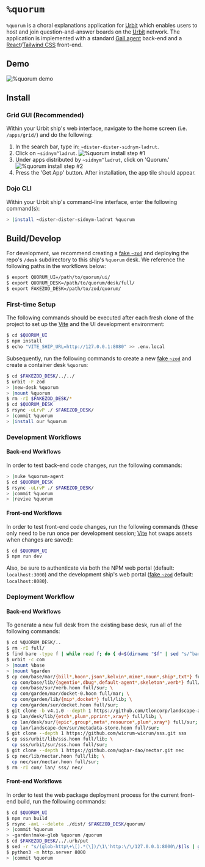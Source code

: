 # `%quorum` #

`%quorum` is a choral explanations application for [Urbit] which enables
users to host and join question-and-answer boards on the [Urbit] network. The
application is implemented with a standard [Gall agent][urbit-agent] back-end
and a [React]/[Tailwind CSS] front-end.

## Demo ##

![%quorum demo](https://raw.githubusercontent.com/j3-productions/quorum/next/version/meta/demo/quorum-v1.X.gif)

## Install ##

### Grid GUI (Recommended) ###

Within your Urbit ship's web interface, navigate to the home screen
(i.e. `/apps/grid/`) and do the following:

1. In the search bar, type in: `~dister-dister-sidnym-ladrut`.
1. Click on `~sidnym^ladrut`.
   ![%quorum install step #1](https://raw.githubusercontent.com/j3-productions/quorum/next/version/meta/demo/install-1.png)
1. Under apps distributed by `~sidnym^ladrut`, click on 'Quorum.'
   ![%quorum install step #2](https://raw.githubusercontent.com/j3-productions/quorum/next/version/meta/demo/install-2.png)
1. Press the 'Get App' button. After installation, the app tile should appear.

### Dojo CLI ###

Within your Urbit ship's command-line interface, enter the following command(s):

```bash
> |install ~dister-dister-sidnym-ladrut %quorum
```

## Build/Develop ##

For development, we recommend creating a [fake `~zod`][fakezod] and deploying
the repo's `/desk` subdirectory to this ship's `%quorum` desk. We reference the
following paths in the workflows below:

```bash
$ export QUORUM_UI=/path/to/quorum/ui/
$ export QUORUM_DESK=/path/to/quorum/desk/full/
$ export FAKEZOD_DESK=/path/to/zod/quorum/
```

### First-time Setup ###

The following commands should be executed after each fresh clone of the project
to set up the [Vite] and the UI development environment:

```bash
$ cd $QUORUM_UI
$ npm install
$ echo "VITE_SHIP_URL=http://127.0.0.1:8080" >> .env.local
```

Subsequently, run the following commands to create a new [fake `~zod`][fakezod]
and create a container desk `%quorum`:

```bash
$ cd $FAKEZOD_DESK/../../
$ urbit -F zod
> |new-desk %quorum
> |mount %quorum
$ rm -rI $FAKEZOD_DESK/*
$ cd $QUORUM_DESK
$ rsync -uLrvP ./ $FAKEZOD_DESK/
> |commit %quorum
> |install our %quorum
```

### Development Workflows ###

#### Back-end Workflows ####

In order to test back-end code changes, run the following commands:

```bash
> |nuke %quorum-agent
$ cd $QUORUM_DESK
$ rsync -uLrvP ./ $FAKEZOD_DESK/
> |commit %quorum
> |revive %quorum
```

#### Front-end Workflows ####

In order to test front-end code changes, run the following commands
(these only need to be run once per development session; [Vite] hot swaps
assets when changes are saved):

```bash
$ cd $QUORUM_UI
$ npm run dev
```

Also, be sure to authenticate via both the NPM web portal (default:
`localhost:3000`) and the development ship's web portal ([fake `~zod`][fakezod]
default: `localhost:8080`).

### Deployment Workflow ###

#### Back-end Workflows ####

To generate a new full desk from the existing base desk, run all
of the following commands:

```bash
$ cd %QUORUM_DESK/..
$ rm -rI full/
$ find bare -type f | while read f; do { d=$(dirname "$f" | sed "s/^bare/full/"); mkdir -p "$d"; ln -sr -t "$d" "$f"; }; done
$ urbit -c com
> |mount %base
> |mount %garden
$ cp com/base/mar/{bill*,hoon*,json*,kelvin*,mime*,noun*,ship*,txt*} full/mar; \
  cp com/base/lib/{agentio*,dbug*,default-agent*,skeleton*,verb*} full/lib; \
  cp com/base/sur/verb.hoon full/sur; \
  cp com/garden/mar/docket-0.hoon full/mar; \
  cp com/garden/lib/{mip*,docket*} full/lib; \
  cp com/garden/sur/docket.hoon full/sur;
$ git clone -b v4.1.0 --depth 1 https://github.com/tloncorp/landscape-apps.git lan
$ cp lan/desk/lib/{etch*,plum*,pprint*,xray*} full/lib; \
  cp lan/desk/sur/{epic*,group*,meta*,resource*,plum*,xray*} full/sur; \
  cp lan/landscape-dev/sur/metadata-store.hoon full/sur;
$ git clone --depth 1 https://github.com/wicrum-wicrun/sss.git sss
$ cp sss/urbit/lib/sss.hoon full/lib; \
  cp sss/urbit/sur/sss.hoon full/sur;
$ git clone --depth 1 https://github.com/uqbar-dao/nectar.git nec
$ cp nec/lib/nectar.hoon full/lib; \
  cp nec/sur/nectar.hoon full/sur;
$ rm -rI com/ lan/ sss/ nec/
```

#### Front-end Workflows ####

In order to test the web package deployment process for the current
front-end build, run the following commands:

```bash
$ cd $QUORUM_UI
$ npm run build
$ rsync -avL --delete ./dist/ $FAKEZOD_DESK/quorum/
> |commit %quorum
> -garden!make-glob %quorum /quorum
$ cd $FAKEZOD_DESK/../.urb/put
$ sed -r "s/(glob-http\+\[).*(\])/\1\'http:\/\/127.0.0.1:8000\/$(ls | grep glob)\' $(ls | grep glob | sed -r 's/glob-(.*)\.glob/\1/g')\2/g" -i ../../quorum/desk.docket-0
$ python3 -m http.server 8000
> |commit %quorum
```


[urbit]: https://urbit.org
[urbit-agent]: https://developers.urbit.org/reference/glossary/agent
[fakezod]: https://developers.urbit.org/guides/core/environment#development-ships
[react]: https://reactjs.org/
[tailwind css]: https://tailwindcss.com/
[vite]: https://vitejs.dev/
